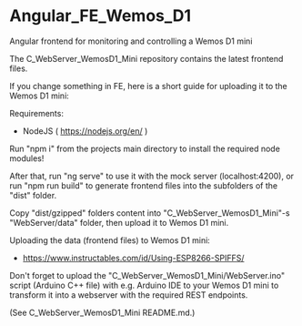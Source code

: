 # Angular_FE_Wemos_D1
Angular frontend for monitoring and controlling a Wemos D1 mini

The C_WebServer_WemosD1_Mini repository contains the latest frontend files.

If you change something in FE, here is a short guide for uploading it to the Wemos D1 mini:

Requirements:
- NodeJS ( https://nodejs.org/en/ )

Run "npm i" from the projects main directory to install the required node modules!

After that, run "ng serve" to use it with the mock server (localhost:4200),
or run "npm run build" to generate frontend files into the subfolders of the "dist" folder.

Copy "dist/gzipped" folders content into "C_WebServer_WemosD1_Mini"-s "WebServer/data" folder,
then upload it to Wemos D1 mini.

Uploading the data (frontend files) to Wemos D1 mini:
- https://www.instructables.com/id/Using-ESP8266-SPIFFS/

Don't forget to upload the "C_WebServer_WemosD1_Mini/WebServer.ino" script (Arduino C++ file)
with e.g. Arduino IDE to your Wemos D1 mini to transform it into a webserver
with the required REST endpoints.

(See C_WebServer_WemosD1_Mini README.md.)